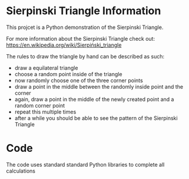 # Sierpinski Triangle Information
This projcet is a Python demonstration of the Sierpinski Triangle. 

For more information about the Sierpinski Triangle check out: https://en.wikipedia.org/wiki/Sierpiński_triangle

The rules to draw the triangle by hand can be described as such:
- draw a equilateral triangle
- choose a random point inside of the triangle
- now randomly choose one of the three corner points
- draw a point in the middle between the randomly inside point and the corner
- again, draw a point in the middle of the newly created point and a random corner point 
- repeat this multiple times
- after a while you should be able to see the pattern of the Sierpinski Triangle

# Code

The code uses standard standard Python libraries to complete all calculations

